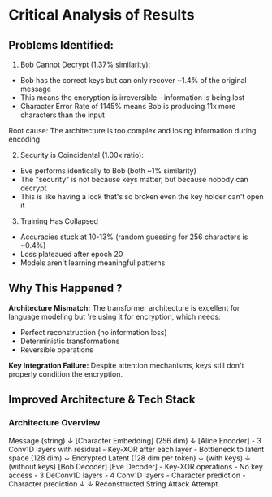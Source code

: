 # Critical Analysis of Results

## Problems Identified:

1. Bob Cannot Decrypt (1.37% similarity):

- Bob has the correct keys but can only recover ~1.4% of the original message
- This means the encryption is irreversible - information is being lost
- Character Error Rate of 1145% means Bob is producing 11x more characters than the input

Root cause: The architecture is too complex and losing information during encoding

2. Security is Coincidental (1.00x ratio):

- Eve performs identically to Bob (both ~1% similarity)
- The "security" is not because keys matter, but because nobody can decrypt
- This is like having a lock that's so broken even the key holder can't open it

3. Training Has Collapsed

- Accuracies stuck at 10-13% (random guessing for 256 characters is ~0.4%)
- Loss plateaued after epoch 20
- Models aren't learning meaningful patterns

## Why This Happened ?

<b>Architecture Mismatch:</b> The transformer architecture is excellent for language modeling but 're using it for encryption, which needs:

- Perfect reconstruction (no information loss)
- Deterministic transformations
- Reversible operations

<b>Key Integration Failure:</b> Despite attention mechanisms, keys still don't properly condition the encryption.

## Improved Architecture & Tech Stack

### Architecture Overview

Message (string)
↓
[Character Embedding] (256 dim)
↓
[Alice Encoder] - 3 Conv1D layers with residual - Key-XOR after each layer - Bottleneck to latent space (128 dim)
↓
Encrypted Latent (128 dim per token)
↓ (with keys) ↓ (without keys)
[Bob Decoder] [Eve Decoder] - Key-XOR operations - No key access - 3 DeConv1D layers - 4 Conv1D layers - Character prediction - Character prediction
↓ ↓
Reconstructed String Attack Attempt
